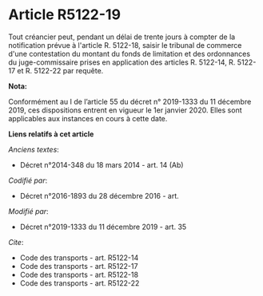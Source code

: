 # Article R5122-19

Tout créancier peut, pendant un délai de trente jours à compter de la notification prévue à l'article R. 5122-18, saisir le
tribunal de commerce d'une contestation du montant du fonds de limitation et des ordonnances du juge-commissaire prises en
application des articles R. 5122-14, R. 5122-17 et R. 5122-22 par requête.

**Nota:**

Conformément au I de l’article 55 du décret n° 2019-1333 du 11 décembre 2019, ces dispositions entrent en vigueur le 1er
janvier 2020. Elles sont applicables aux instances en cours à cette date.

**Liens relatifs à cet article**

_Anciens textes_:

  - Décret n°2014-348 du 18 mars 2014 - art. 14 (Ab)

_Codifié par_:

  - Décret n°2016-1893 du 28 décembre 2016 - art.

_Modifié par_:

  - Décret n°2019-1333 du 11 décembre 2019 - art. 35

_Cite_:

  - Code des transports - art. R5122-14
  - Code des transports - art. R5122-17
  - Code des transports - art. R5122-18
  - Code des transports - art. R5122-22
